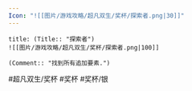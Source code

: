```yaml
---
Icon: "![[图片/游戏攻略/超凡双生/奖杯/探索者.png|30]]"
---
```

```ad-common-silver-trophy
title: (Title:: "探索者")
![[图片/游戏攻略/超凡双生/奖杯/探索者.png|100]]

(Comment:: "找到所有追加要素.")
```

#超凡双生/奖杯 #奖杯 #奖杯/银

